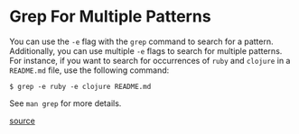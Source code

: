 # Grep For Multiple Patterns

You can use the `-e` flag with the `grep` command to search for a pattern.
Additionally, you can use multiple `-e` flags to search for multiple
patterns. For instance, if you want to search for occurrences of `ruby` and
`clojure` in a `README.md` file, use the following command:

```
$ grep -e ruby -e clojure README.md
```

See `man grep` for more details.

[source](https://github.com/jbranchaud/til/blob/master/unix/grep-for-multiple-patterns.md)
